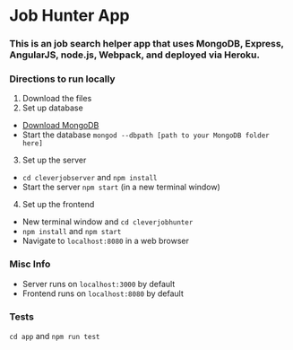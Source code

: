 # Job Hunter App


### This is an job search helper app that uses MongoDB, Express, AngularJS, node.js, Webpack, and deployed via Heroku.


### Directions to run locally
1. Download the files
2. Set up database
  - [Download MongoDB](https://www.mongodb.com/download-center#community)
  - Start the database `mongod --dbpath [path to your MongoDB folder here]`
3. Set up the server
  - `cd cleverjobserver` and `npm install`
  - Start the server `npm start` (in a new terminal window)
4. Set up the frontend
  - New terminal window and `cd cleverjobhunter`
  - `npm install` and `npm start`
  - Navigate to `localhost:8080` in a web browser

### Misc Info
- Server runs on `localhost:3000` by default
- Frontend runs on `localhost:8080` by default


### Tests
`cd app` and `npm run test`
